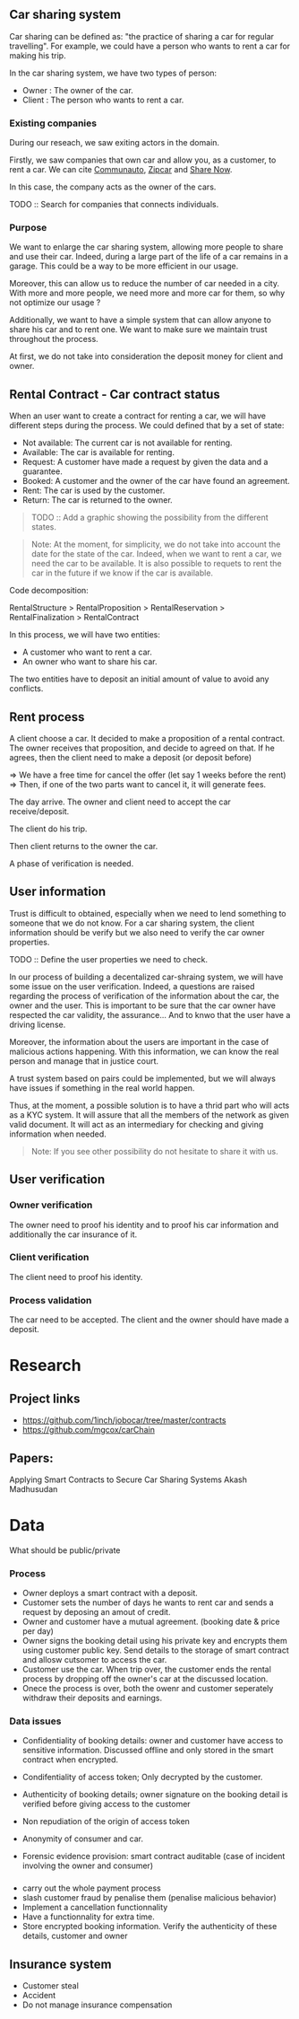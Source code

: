 

## Car sharing system


Car sharing can be defined as: "the practice of sharing a car for regular travelling". 
For example, we could have a person who wants to rent a car for making his trip. 

In the car sharing system, we have two types of person:
- Owner : The owner of the car.
- Client : The person who wants to rent a car.

### Existing companies

During our reseach, we saw exiting actors in the domain. 

Firstly, we saw companies that own car and allow you, as a customer, to rent a car. We can cite [Communauto](https://communauto.com/), [Zipcar](https://www.zipcar.com/) and [Share Now](https://www.share-now.com/).

In this case, the company acts as the owner of the cars.


TODO :: Search for companies that connects individuals.




### Purpose 

We want to enlarge the car sharing system, allowing more people to share and use their car. Indeed, during a large part of the life of a car remains in a garage. This could be a way to be more efficient in our usage. 

Moreover, this can allow us to reduce the number of car needed in a city. With more and more people, we need more and more car for them, so why not optimize our usage ?


Additionally, we want to have a simple system that can allow anyone to share his car and to rent one. We want to make sure we maintain trust throughout the process. 




At first, we do not take into consideration the deposit money for client and owner.





## Rental Contract - Car contract status

When an user want to create a contract for renting a car, we will have different steps during the process. 
We could defined that by a set of state:

- Not available: The current car is not available for renting.
- Available: The car is available for renting.
- Request: A customer have made a request by given the data and a guarantee.
- Booked: A customer and the owner of the car have found an agreement.
- Rent: The car is used by the customer.
- Return: The car is returned to the owner.

> TODO :: Add a graphic showing the possibility from the different states.


> Note: At the moment, for simplicity, we do not take into account the date for the state of the car. Indeed, when we want to rent a car, we need the car to be available. It is also possible to requets to rent the car in the future if we know if the car is available.



Code decomposition: 

RentalStructure > RentalProposition > RentalReservation > RentalFinalization > RentalContract






In this process, we will have two entities: 
- A customer who want to rent a car.
- An owner who want to share his car.

The two entities have to deposit an initial amount of value to avoid any conflicts.


## Rent process 

A client choose a car. It decided to make a proposition of a rental contract.
The owner receives that proposition, and decide to agreed on that. 
If he agrees, then the client need to make a deposit (or deposit before)

=> We have a free time for cancel the offer (let say 1 weeks before the rent)
=> Then, if one of the two parts want to cancel it, it will generate fees.


The day arrive. The owner and client need to accept the car receive/deposit.

The client do his trip.

Then client returns to the owner the car.

A phase of verification is needed.






## User information 

Trust is difficult to obtained, especially when we need to lend something to someone that we do not know. 
For a car sharing system, the client information should be verify but we also need to verify the car owner properties. 

TODO :: Define the user properties we need to check.



In our process of building a decentalized car-shraing system, we will have some issue on the user verification. 
Indeed, a questions are raised regarding the process of verification of the information about the car, the owner and the user. 
This is important to be sure that the car owner have respected the car validity, the assurance... And to knwo that the user have a driving license.

Moreover, the information about the users are important in the case of malicious actions happening. 
With this information, we can know the real person and manage that in justice court.  

A trust system based on pairs could be implemented, but we will always have issues if something in the real world happen.



Thus, at the moment, a possible solution is to have a thrid part who will acts as a KYC system.
It will assure that all the members of the network as given valid document.
It will act as an intermediary for checking and giving information when needed.

> Note: If you see other possibility do not hesitate to share it with us.


## User verification 

### Owner verification 

The owner need to proof his identity and to proof his car information and additionally the car insurance of it.

### Client verification

The client need to proof his identity.

### Process validation 

The car need to be accepted.
The client and the owner should have made a deposit.



# Research


## Project links 

- https://github.com/1inch/jobocar/tree/master/contracts
- https://github.com/mgcox/carChain

## Papers: 
Applying Smart Contracts to Secure Car Sharing Systems
Akash Madhusudan


# Data 
What should be public/private






### Process

- Owner deploys a smart contract with a deposit.
- Customer sets the number of days he wants to rent car and sends a request by deposing an amout of credit.
- Owner and customer have a mutual agreement. (booking date & price per day)
- Owner signs the booking detail using his private key and encrypts them using customer public key. Send details to the storage of smart contract and allosw cutsomer to access the car. 
- Customer use the car. When trip over, the customer ends the rental process by dropping off the owner's car at the discussed location.
- Onece the process is over, both the owenr and customer seperately withdraw their deposits and earnings.

### Data issues 

- Confidentiality of booking details: owner and customer have access to sensitive information. Discussed offline and only stored in the smart contract when encrypted.

- Condifentiality of access token; Only decrypted by the customer.

- Authenticity of booking details; owner signature on the booking detail is verified before giving access to the customer

- Non repudiation of the origin of access token


- Anonymity of consumer and car.

- Forensic evidence provision: smart contract auditable (case of incident involving the owner and consumer)

###
- carry out the whole payment process
- slash customer fraud by penalise them (penalise malicious behavior)
- Implement a cancellation functionnality
- Have a functionnality for extra time.
- Store encrypted booking information. Verify the authenticity of these details, customer and owner


## Insurance system 
- Customer steal
- Accident
- Do not manage insurance compensation
